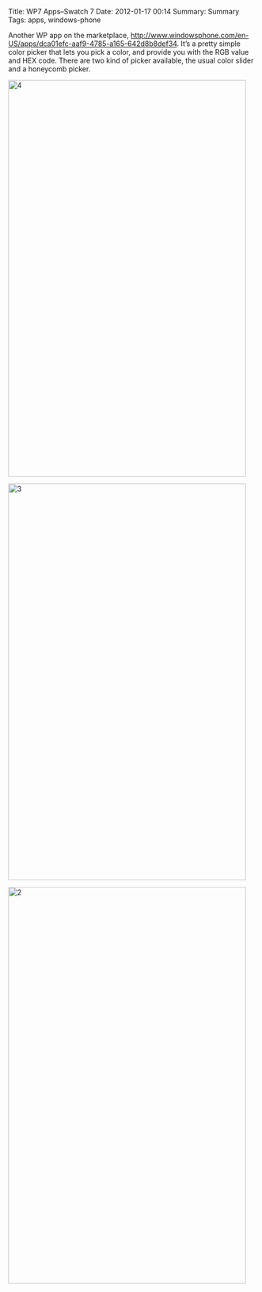 Title: WP7 Apps–Swatch 7
Date: 2012-01-17 00:14
Summary: Summary
Tags: apps, windows-phone

Another WP app on the marketplace,
<http://www.windowsphone.com/en-US/apps/dca01efc-aaf9-4785-a165-642d8b8def34>.
It’s a pretty simple color picker that lets you pick a color, and provide you with the RGB value and HEX code. There are two kind of picker available, the usual color slider and a honeycomb picker.

<a href="http://www.flickr.com/photos/hendra2392/6720680373/" title="4 by p.hdra, on Flickr"><img src="http://farm8.staticflickr.com/7164/6720680373_4ddbfcb8ef_b.jpg" width="480" height="800" alt="4"></a>

<a href="http://www.flickr.com/photos/hendra2392/6720679391/" title="3 by p.hdra, on Flickr"><img src="http://farm8.staticflickr.com/7155/6720679391_a66aaf368d_b.jpg" width="480" height="800" alt="3"></a>

<a href="http://www.flickr.com/photos/hendra2392/6720678217/" title="2 by p.hdra, on Flickr"><img src="http://farm8.staticflickr.com/7031/6720678217_b76d9c449a_b.jpg" width="480" height="800" alt="2"></a>